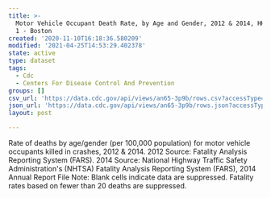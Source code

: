 ```yaml
---
title: >-
  Motor Vehicle Occupant Death Rate, by Age and Gender, 2012 & 2014, HHS Region
  1 - Boston
created: '2020-11-10T16:18:36.580209'
modified: '2021-04-25T14:53:29.402378'
state: active
type: dataset
tags:
  - Cdc
  - Centers For Disease Control And Prevention
groups: []
csv_url: 'https://data.cdc.gov/api/views/an65-3p9b/rows.csv?accessType=DOWNLOAD'
json_url: 'https://data.cdc.gov/api/views/an65-3p9b/rows.json?accessType=DOWNLOAD'
layout: post

---
```

Rate of deaths by age/gender (per 100,000 population) for motor vehicle occupants killed in crashes, 2012 & 2014. 2012 Source: Fatality Analysis Reporting System (FARS). 2014 Source: National Highway Traffic Safety Administration's (NHTSA) Fatality Analysis Reporting System (FARS), 2014 Annual Report File Note: Blank cells indicate data are suppressed. Fatality rates based on fewer than 20 deaths are suppressed.
